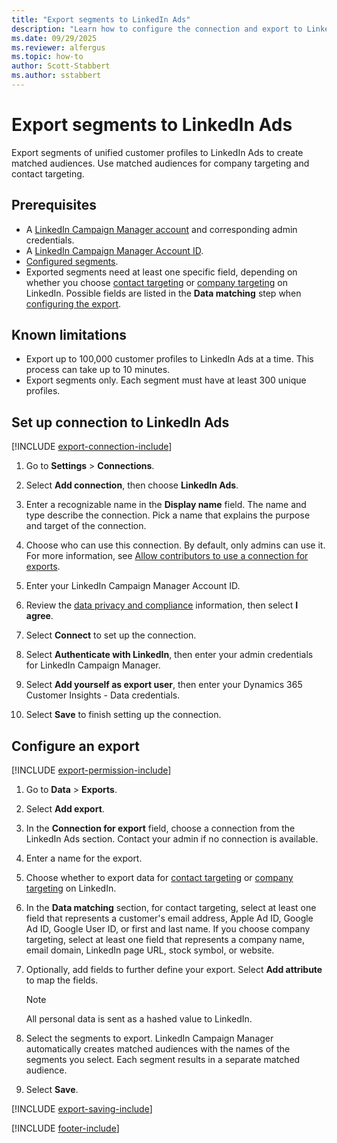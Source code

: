 ```yaml
---
title: "Export segments to LinkedIn Ads"
description: "Learn how to configure the connection and export to LinkedIn Ads."
ms.date: 09/29/2025
ms.reviewer: alfergus
ms.topic: how-to
author: Scott-Stabbert
ms.author: sstabbert
---
```


# Export segments to LinkedIn Ads

Export segments of unified customer profiles to LinkedIn Ads to create matched audiences. Use matched audiences for company targeting and contact targeting.

## Prerequisites

- A [LinkedIn Campaign Manager account](https://business.linkedin.com/marketing-solutions/ads) and corresponding admin credentials.
- A [LinkedIn Campaign Manager Account ID](https://www.linkedin.com/help/lms/answer/a424270).
- [Configured segments](segments.md).
- Exported segments need at least one specific field, depending on whether you choose [contact targeting](https://business.linkedin.com/marketing-solutions/ad-targeting/contact-targeting) or [company targeting](https://business.linkedin.com/marketing-solutions/ad-targeting/account-targeting) on LinkedIn. Possible fields are listed in the **Data matching** step when [configuring the export](#configure-an-export).

## Known limitations

- Export up to 100,000 customer profiles to LinkedIn Ads at a time. This process can take up to 10 minutes.
- Export segments only. Each segment must have at least 300 unique profiles.

## Set up connection to LinkedIn Ads

[!INCLUDE [export-connection-include](includes/export-connection-admn.md)]

1. Go to **Settings** > **Connections**.

1. Select **Add connection**, then choose **LinkedIn Ads**.

1. Enter a recognizable name in the **Display name** field. The name and type describe the connection. Pick a name that explains the purpose and target of the connection.

1. Choose who can use this connection. By default, only admins can use it. For more information, see [Allow contributors to use a connection for exports](connections.md#allow-contributors-to-use-a-connection-for-exports).

1. Enter your LinkedIn Campaign Manager Account ID.

1. Review the [data privacy and compliance](connections.md#data-privacy-and-compliance) information, then select **I agree**.

1. Select **Connect** to set up the connection.

1. Select **Authenticate with LinkedIn**, then enter your admin credentials for LinkedIn Campaign Manager.

1. Select **Add yourself as export user**, then enter your Dynamics 365 Customer Insights - Data credentials.

1. Select **Save** to finish setting up the connection.

## Configure an export

[!INCLUDE [export-permission-include](includes/export-permission.md)]

1. Go to **Data** > **Exports**.

1. Select **Add export**.

1. In the **Connection for export** field, choose a connection from the LinkedIn Ads section. Contact your admin if no connection is available.

1. Enter a name for the export.

1. Choose whether to export data for [contact targeting](https://business.linkedin.com/marketing-solutions/ad-targeting/contact-targeting) or [company targeting](https://business.linkedin.com/marketing-solutions/ad-targeting/account-targeting) on LinkedIn.

1. In the **Data matching** section, for contact targeting, select at least one field that represents a customer's email address, Apple Ad ID, Google Ad ID, Google User ID, or first and last name. If you choose company targeting, select at least one field that represents a company name, email domain, LinkedIn page URL, stock symbol, or website.

1. Optionally, add fields to further define your export. Select **Add attribute** to map the fields.

   > [!NOTE]
   > All personal data is sent as a hashed value to LinkedIn.

1. Select the segments to export. LinkedIn Campaign Manager automatically creates matched audiences with the names of the segments you select. Each segment results in a separate matched audience.

1. Select **Save**.

[!INCLUDE [export-saving-include](includes/export-saving.md)]

[!INCLUDE [footer-include](includes/footer-banner.md)]
